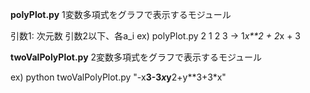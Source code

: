 **polyPlot.py**
1変数多項式をグラフで表示するモジュール

引数1: 次元数
引数2以下、各a_i
ex)
polyPlot.py 2 1 2 3
→ 1*x**2 + 2*x + 3

**twoValPolyPlot.py**
2変数多項式をグラフで表示するモジュール

ex)
python twoValPolyPlot.py "-x**3-3*x*y**2+y**3+3*x"

